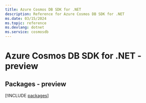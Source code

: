 ```yaml
---
title: Azure Cosmos DB SDK for .NET
description: Reference for Azure Cosmos DB SDK for .NET
ms.date: 03/15/2024
ms.topic: reference
ms.devlang: dotnet
ms.service: cosmosdb
---
```

# Azure Cosmos DB SDK for .NET - preview
## Packages - preview
[!INCLUDE [packages](cosmos-db-index.md)]